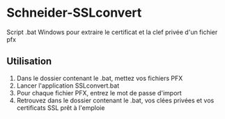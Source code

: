 # Schneider-SSLconvert
Script .bat Windows pour extraire le certificat et la clef privée d'un fichier pfx

## Utilisation
1) Dans le dossier contenant le .bat, mettez vos fichiers PFX
2) Lancer l'application SSLconvert.bat
3) Pour chaque fichier PFX, entrez le mot de passe d'import
4) Retrouvez dans le dossier contenant le .bat, vos clées privées et vos certificats SSL prêt à l'emploie
